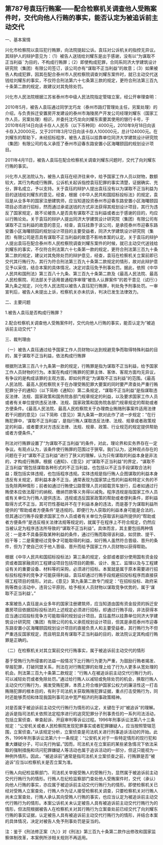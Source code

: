 ## 第787号袁珏行贿案——配合检察机关调查他人受贿案件时，交代向他人行贿的事实，能否认定为被追诉前主动交代

一、基本案情

兴化市检察院以袁珏犯行贿罪，向法院提起公诉。袁珏对公诉机关的指控无异议。其辩护人的辩护意见为：（1）被告人送钱给刘耀东是出于感谢，没有以“为谋取不正当利益¨为目的，不构成行贿罪；（2）即使构成犯罪，合同系同济大学建筑设计研究院（集团）有限公司签订，该公司亦有“谋取不正当利益”的故意；（3）如果被告人构成犯罪，因其在配合泰州市人民检察院调查刘耀东案件时，就已主动交代送钱给刘耀东的事实，不仅符合刑法第六十七条第三款的规定，更符合刑法第三百九十条第二款的规定，故建议对其免除处罚。

兴化市人民法院根据江苏省泰州市中级人民法院指定管辖立案，经公开审理查明：

2010年5月，被告人袁珏通过同学沈巧龙（泰州市路灯管理处主任，另案处理）的介绍，与负责拆迁安置房开发建设的泰州市海陵房产开发公司经理刘耀东（国家工作人员，另案处理）相识，并委托沈巧龙向刘耀东索要其使用的银行卡号，于2010年6月14日向该卡存人人民币（以下币种同）4000元，2010年9月18日向该卡存入20000元，又于2011年3月12日向该卡存人100000元，总计124000元。在刘耀东的帮助下，未经招标程序，被告人袁珏以挂靠单位同济大学建筑设计研究院（集团）有限公司的名义承揽了泰州市迎春东路安置小区海曙颐园的规划设计项目。

2011年4月11日，被告人袁珏在配合检察机关调查刘耀东问题时，交代了向刘耀东行贿的事实。

兴化市人民法院认为，被告人袁珏在经济往来中，给予国家工作人员以财物，数额较大，其行为构成行贿罪。公诉机关起诉指控袁珏犯罪的事实清楚，证据确实、充分，罪名成立，予以支持。关于袁珏的辩护人提出袁珏没有以为谋取不正当利益为目的送钱给刘耀东的意见，经查，根据《中华人民共和国招标投标法》的规定，袁珏是从业多年的国家注册建筑师，应当知道投资泰州市迎春东路安置小区海曙颐园项目必须进行招标，然而通过承诺送钱的方式非法获得其规划设计项目，其行为违反了国家规定，故不论被告人是否具有谋取不正当利益或者出于感谢的目的，均应以行贿论处。关于袁珏的辩护人提出同济大学建筑设计研究院（集团）有限公司有谋取不正当利益的故意的意见，经查，袁珏挂靠于该公司，是承揽泰州市迎春东路安置小区海曙颐园的规划设计项目的主要受益者，同济大学建筑设计研究院（集团）有限公司是否具有谋取不正当利益的故意不影响本案的认定。关于袁珏的辩护人提出袁珏在配合泰州市人民检察院调查刘耀东案件的时候，就已主动交代送钱给刘耀东的事实，不仅符合刑法第六十七条第一款的规定，更符合刑法第三百九十条第二款的规定，建议对其免除处罚的辩护意见，经查，袁珏在检察机关立案前即已交代其行贿行为，其行为符合刑法第三百九十条第二款规定的情形，故对此辩护意见予以采信，结合本案的具体情况，决定对袁珏免予刑事处罚。据此，依照《中华人民共和国刑法》第三百八十九条、第三百九十条第二款及《最高人民法院、最高人民检察院、司法部关于适用普通程序审理“被告人认罪案件”的若干意见（试行）》第九条之规定，兴化市人民法院以被告人袁珏犯行贿罪，判处免予刑事处罚。一审宣判后，被告人未提出上诉，检察机关亦未抗诉，判决已发生法律效力。

二、主要问题

1.被告人袁珏是否构成行贿罪？

2.配合检察机关调查他人受贿案件时，交代向他人行贿的事实，能否认定为“被追诉前主动交代”？

三、裁判理由

（一）被告人袁珏通过给予国家工作人员财物以达到规避竞争而取得特殊利益的目的，属于谋取不正当利益，依法构成行贿罪

根据刑法第三百八十九条第一款的规定，行贿罪是指为谋取不正当利益，给予国家工作人员财物的行为。本案在构成行贿罪的犯罪主体、客体、客观方面均无异议，有争议的是构成该罪的主观方面，即如何界定“为谋取不正当利益”的范围。《最高人民法院、最高人民检察院关于在办理受贿犯罪大要案的同时要严肃查处严重行贿犯罪分子的通知》（以下简称《通知》）第二条规定，“谋取不正当利益”是指谋取违反法律、法规、国家政策和国务院各部门规章规定的利益，以及要求国家工作人员或者有关单位提供违反法律、法规、国家政策和国务院各部门规章规定的帮助或者方便条件。《最高人民法院、最高人民检察院关于办理商业贿赂刑事案件适用法律若干问题的意见》（以下简称《意见》）第九条第一款对此作了进一步规定：“在行贿犯罪中，‘谋取不正当利益’，是指行贿人谋取违反法律、法规、规章或者政策规定的利益，或者要求对方违反法律、法规、规章、政策、行业规范的规定提供帮助或者方便条件。”

刑法对行贿罪设置了“为谋取不正当利益”的条件，对此，理论界和实务界存在一定争议。有观点认为，该条件使行贿罪的范围过于狭窄。我们认为，这种观点存在的问题在于对“谋取不正当利益”进行了狭义的理解，认为只有谋取的利益本身是非法的，才构成行贿罪。根据《通知》、《意见》对“谋取不正当利益”的界定，“谋取不正当利益”既包括谋取各种形式的不正当利益，也包括以不正当手段谋取合法利益；既包括实体违规，也包括程序违规。实体违规是指行贿人企图谋取的利益本身违反有关规定，即利益本身不正当，通常表现为国家禁止性的利益和特定义务的不当免除两种情形；前者如通过行贿使公路管理人员对超载货车放行，后者如通过行贿使本应依法履行的纳税、缴纳罚款等义务得以减免。程序违规是指国家工作人员或有关单位为行贿人提供违法、违规或违反国家政策的帮助或者便利条件，即利益取得方式不正当，其可罚性基础并不在于利益本身的违法，而是基于为谋取利益所提供的“帮助或者方便条件”是违规的。即便行为人获取的利益本身可能是合法的，但其通过行贿手段要求国家工作人员或者有关单位为获取该利益所提供的“帮助或者方便条件”是违反相关法律法规等规定的，就属于在程序上不符合规定，仍然应当被认定为程序违法所导致的“谋取不正当利益”。具体而言，其主要包括两种情况：一是本不具备获取某种利益的条件，通过行贿而取得该利益，如贷款、提干、招干等；二是需要经过竞争才可能取得的利益，如行贿人虽然符合晋级、晋升的条件，但为了使自己优于他人晋级、晋升而给予国家工作人员财物以获得帮助。

根据《中华人民共和国招标投标法》第三条的规定，全部或者部分使用国有资金投资或者国家融资的工程建设项目包括项目的勘察、设计、施工、监理以及与工程建设有关的重要设备、材料等的采购，必须进行招标。本案就是属于原本需要进行招标投标程序的竞争才可能获得利益，袁珏却通过行贿手段规避招投标程序而直接获得工程项目的情形。对此，《意见》第九条第二款专门规定：“在招标投标、政府采购等商业活动中，违背公平原则，给予相关人员财物以谋取竞争优势的，属于‘谋取不正当利益’。”

本案被告人袁珏是从业多年的国家注册建筑师，应当知道由国有资金投资的拆迁安置房项目依据招标投标法的上述规定必须进行招标，却通过行贿手段，非法获得本应当通过招投标竞争方可能取得的规划设计项目。袁珏虽然以挂靠单位同济大学建筑设计研究院（集团）有限公司的名义承揽规划设计项目，但其是承揽泰州市迎春东路安置小区海曙颐园规划设计项目的直接负责人和主要受益者，其行贿行为不但严重违反国家规定，而且明显具有谋取不正当利益的目的，故法院认定其构成行贿罪是正确的。

（二）在检察机关对其立案前交代行贿事实，属于被追诉前主动交代的情形

基于受贿行为所侵害的法益一般情况下比行贿行为更为严重，为鼓励行贿者揭发、举报犯罪，打破同盟关系，刑法在对行贿犯罪的处理上给了行为人更多从宽处理的机会。刑法第三百九十条第二款规定：“行贿人在被追诉前主动交代行贿行为的，可以减轻处罚或者免除处罚。”通过给行贿人以减轻或免除处罚的机会，换取行贿人主动交代行贿行为，揭发受贿犯罪，本质上符合维护国家公权力的廉洁性这一打击贿赂犯罪的根本目的，有利于司法机关获取贿赂犯罪证据，重点打击受贿行为，同时还能够贯彻和体现我国刑事司法中宽严相济的刑事政策精神。

对是否属于被迫诉前主动交代行贿行为情形的认定，关键在于对“被追诉”的理解。追诉是指司法机关依照法定程序进行的追究犯罪分子刑事责任的一系列司法活动，包括立案侦查、审查起诉、开庭审判等诉讼过程。1996年刑事诉讼法第八十三条规定：“公安机关或者人民检察院发现犯罪事实或者犯罪嫌疑人，应当按照管辖范围，立案侦查。”从该规定分析，立案侦查是司法机关进行刑事追诉活动的开始。此外，1996年刑事诉讼法第六十一条规定：“公安机关对于一些特定情形的现行犯和重大嫌疑分子，可以先行拘留。”因而，司法机关在立案前的某些紧急情况下依法采取的强制措施和讯问犯罪嫌疑人等活动也属于追诉活动的一部分，但这只能视为一种例外情形。因此，“被追诉前”通常是指司法机关立案侦查之前，行贿罪是否“被追诉”应当以检察机关是否立案为准。

行贿人向纪检监察部门、司法机关举报受贿人的受贿行为，显然属于被追诉前主动交代行贿行为的情形。行贿人在纪检监察部门查处他人受贿案件时，交代（承认）向他人行贿的事实，亦应属于被迫诉前主动交代行贿行为的情形。即使检察机关已经对受贿人立案查处，行贿人作为证人接受检察机关调查，只要检察机关对行贿人尚未立案查处，行贿人承认其向受贿人行贿的事实，也应当认定为被追诉前主动交代行贿行为的情形。本案公诉机关未认定被告人具有被追诉前主动交代行贿行为的情形，但法院根据被告人在检察机关对其行贿行为立案查处前已经交代了向刘耀东行贿的事实证据，认定被告人具有被追诉前主动交代行贿行为的情形，并结合本案的具体情况，决定对被告人免予刑事处罚是妥当的。

注：鉴于《刑法修正案（九）》对《刑法》第三百九十条第二款作出修改和国家监察体制改革，本案例所涉相关规则不再适用。